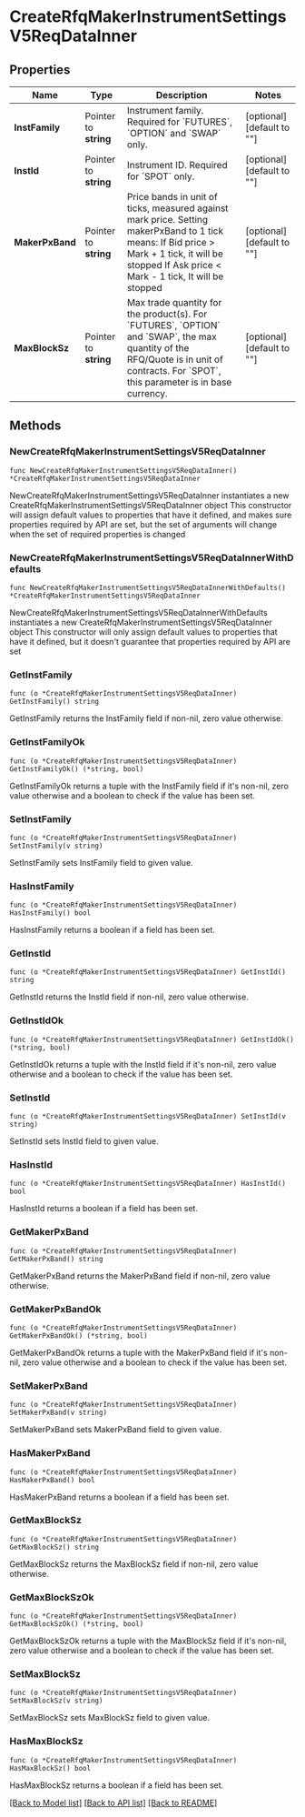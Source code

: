 # CreateRfqMakerInstrumentSettingsV5ReqDataInner

## Properties

Name | Type | Description | Notes
------------ | ------------- | ------------- | -------------
**InstFamily** | Pointer to **string** | Instrument family. Required for &#x60;FUTURES&#x60;, &#x60;OPTION&#x60; and &#x60;SWAP&#x60; only. | [optional] [default to ""]
**InstId** | Pointer to **string** | Instrument ID. Required for &#x60;SPOT&#x60; only. | [optional] [default to ""]
**MakerPxBand** | Pointer to **string** | Price bands in unit of ticks, measured against mark price.   Setting makerPxBand to 1 tick means:   If Bid price &gt; Mark + 1 tick, it will be stopped   If Ask price &lt; Mark - 1 tick, It will be stopped | [optional] [default to ""]
**MaxBlockSz** | Pointer to **string** | Max trade quantity for the product(s).   For &#x60;FUTURES&#x60;, &#x60;OPTION&#x60; and &#x60;SWAP&#x60;, the max quantity of the RFQ/Quote is in unit of contracts. For &#x60;SPOT&#x60;, this parameter is in base currency. | [optional] [default to ""]

## Methods

### NewCreateRfqMakerInstrumentSettingsV5ReqDataInner

`func NewCreateRfqMakerInstrumentSettingsV5ReqDataInner() *CreateRfqMakerInstrumentSettingsV5ReqDataInner`

NewCreateRfqMakerInstrumentSettingsV5ReqDataInner instantiates a new CreateRfqMakerInstrumentSettingsV5ReqDataInner object
This constructor will assign default values to properties that have it defined,
and makes sure properties required by API are set, but the set of arguments
will change when the set of required properties is changed

### NewCreateRfqMakerInstrumentSettingsV5ReqDataInnerWithDefaults

`func NewCreateRfqMakerInstrumentSettingsV5ReqDataInnerWithDefaults() *CreateRfqMakerInstrumentSettingsV5ReqDataInner`

NewCreateRfqMakerInstrumentSettingsV5ReqDataInnerWithDefaults instantiates a new CreateRfqMakerInstrumentSettingsV5ReqDataInner object
This constructor will only assign default values to properties that have it defined,
but it doesn't guarantee that properties required by API are set

### GetInstFamily

`func (o *CreateRfqMakerInstrumentSettingsV5ReqDataInner) GetInstFamily() string`

GetInstFamily returns the InstFamily field if non-nil, zero value otherwise.

### GetInstFamilyOk

`func (o *CreateRfqMakerInstrumentSettingsV5ReqDataInner) GetInstFamilyOk() (*string, bool)`

GetInstFamilyOk returns a tuple with the InstFamily field if it's non-nil, zero value otherwise
and a boolean to check if the value has been set.

### SetInstFamily

`func (o *CreateRfqMakerInstrumentSettingsV5ReqDataInner) SetInstFamily(v string)`

SetInstFamily sets InstFamily field to given value.

### HasInstFamily

`func (o *CreateRfqMakerInstrumentSettingsV5ReqDataInner) HasInstFamily() bool`

HasInstFamily returns a boolean if a field has been set.

### GetInstId

`func (o *CreateRfqMakerInstrumentSettingsV5ReqDataInner) GetInstId() string`

GetInstId returns the InstId field if non-nil, zero value otherwise.

### GetInstIdOk

`func (o *CreateRfqMakerInstrumentSettingsV5ReqDataInner) GetInstIdOk() (*string, bool)`

GetInstIdOk returns a tuple with the InstId field if it's non-nil, zero value otherwise
and a boolean to check if the value has been set.

### SetInstId

`func (o *CreateRfqMakerInstrumentSettingsV5ReqDataInner) SetInstId(v string)`

SetInstId sets InstId field to given value.

### HasInstId

`func (o *CreateRfqMakerInstrumentSettingsV5ReqDataInner) HasInstId() bool`

HasInstId returns a boolean if a field has been set.

### GetMakerPxBand

`func (o *CreateRfqMakerInstrumentSettingsV5ReqDataInner) GetMakerPxBand() string`

GetMakerPxBand returns the MakerPxBand field if non-nil, zero value otherwise.

### GetMakerPxBandOk

`func (o *CreateRfqMakerInstrumentSettingsV5ReqDataInner) GetMakerPxBandOk() (*string, bool)`

GetMakerPxBandOk returns a tuple with the MakerPxBand field if it's non-nil, zero value otherwise
and a boolean to check if the value has been set.

### SetMakerPxBand

`func (o *CreateRfqMakerInstrumentSettingsV5ReqDataInner) SetMakerPxBand(v string)`

SetMakerPxBand sets MakerPxBand field to given value.

### HasMakerPxBand

`func (o *CreateRfqMakerInstrumentSettingsV5ReqDataInner) HasMakerPxBand() bool`

HasMakerPxBand returns a boolean if a field has been set.

### GetMaxBlockSz

`func (o *CreateRfqMakerInstrumentSettingsV5ReqDataInner) GetMaxBlockSz() string`

GetMaxBlockSz returns the MaxBlockSz field if non-nil, zero value otherwise.

### GetMaxBlockSzOk

`func (o *CreateRfqMakerInstrumentSettingsV5ReqDataInner) GetMaxBlockSzOk() (*string, bool)`

GetMaxBlockSzOk returns a tuple with the MaxBlockSz field if it's non-nil, zero value otherwise
and a boolean to check if the value has been set.

### SetMaxBlockSz

`func (o *CreateRfqMakerInstrumentSettingsV5ReqDataInner) SetMaxBlockSz(v string)`

SetMaxBlockSz sets MaxBlockSz field to given value.

### HasMaxBlockSz

`func (o *CreateRfqMakerInstrumentSettingsV5ReqDataInner) HasMaxBlockSz() bool`

HasMaxBlockSz returns a boolean if a field has been set.


[[Back to Model list]](../README.md#documentation-for-models) [[Back to API list]](../README.md#documentation-for-api-endpoints) [[Back to README]](../README.md)


